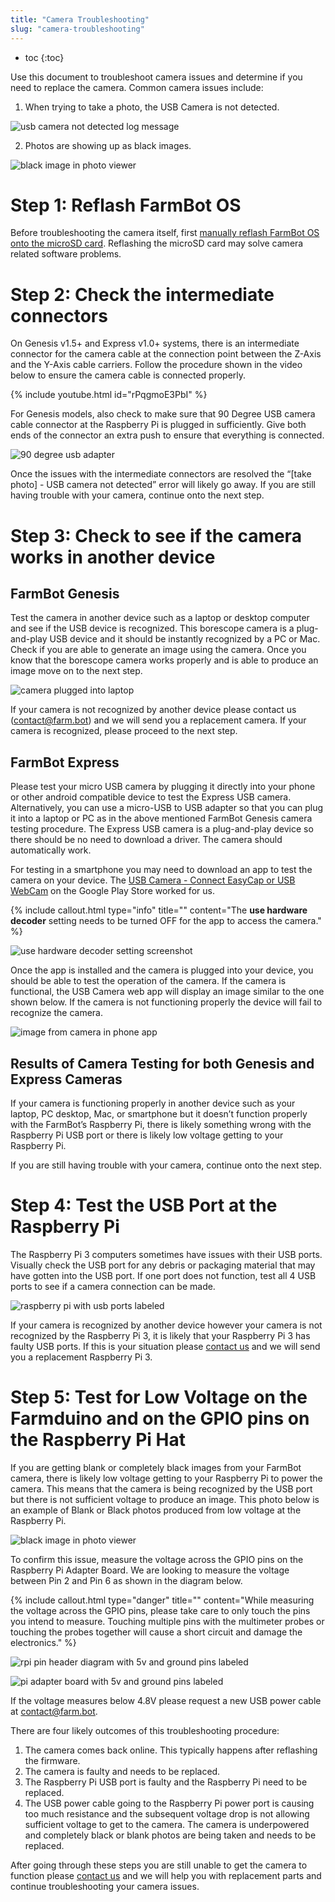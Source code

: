 ```yaml
---
title: "Camera Troubleshooting"
slug: "camera-troubleshooting"
---
```


* toc
{:toc}

Use this document to troubleshoot camera issues and determine if you need to replace the camera. Common camera issues include:
1) When trying to take a photo, the USB Camera is not detected.

![usb camera not detected log message](_images/usb_camera_not_detected_log_message.png)

2) Photos are showing up as black images.

![black image in photo viewer](_images/black_image_in_photo_viewer.png)

# Step 1: Reflash FarmBot OS

Before troubleshooting the camera itself, first [manually reflash FarmBot OS onto the microSD card](../../farmbot-os/intro.md). Reflashing the microSD card may solve camera related software problems.

# Step 2: Check the intermediate connectors

​On Genesis v1.5+ and Express v1.0+ systems, there is an intermediate connector for the camera cable at the connection point between the Z-Axis and the Y-Axis cable carriers. Follow the procedure shown in the video below to ensure the camera cable is connected properly.

{% include youtube.html id="rPqgmoE3PbI" %}

For Genesis models, also check to make sure that 90 Degree USB camera cable connector at the Raspberry Pi is plugged in sufficiently. Give both ends of the connector an extra push to ensure that everything is connected.

![90 degree usb adapter](_images/90_degree_usb_adapter.png)

Once the issues with the intermediate connectors are resolved the “[take photo] - USB camera not detected” error will likely go away. If you are still having trouble with your camera, continue onto the next step.

# Step 3: Check to see if the camera works in another device

## FarmBot Genesis
Test the camera in another device such as a laptop or desktop computer and see if the USB device is recognized. This borescope camera is a plug-and-play USB device and it should be instantly recognized by a PC or Mac. Check if you are able to generate an image using the camera. Once you know that the borescope camera works properly and is able to produce an image move on to the next step.

![camera plugged into laptop](_images/camera_plugged_into_laptop.png)

If your camera is not recognized by another device please contact us (contact@farm.bot) and we will send you a replacement camera. If your camera is recognized, please proceed to the next step.

## FarmBot Express

Please test your micro USB camera by plugging it directly into your phone or other android compatible device to test the Express USB camera. Alternatively, you can use a micro-USB to USB adapter so that you can plug it into a laptop or PC as in the above mentioned FarmBot Genesis camera testing procedure. The Express USB camera is a plug-and-play device so there should be no need to download a driver. The camera should automatically work.

For testing in a smartphone you may need to download an app to test the camera on your device. The [USB Camera - Connect EasyCap or USB WebCam](https://play.google.com/store/apps/details?id=com.shenyaocn.android.usbcamera) on the Google Play Store worked for us.

{%
include callout.html
type="info"
title=""
content="The **use hardware decoder** setting needs to be turned OFF for the app to access the camera."
%}



![use hardware decoder setting screenshot](_images/use_hardware_decoder_setting_screenshot.png)

Once the app is installed and the camera is plugged into your device, you should be able to test the operation of the camera. If the camera is functional, the USB Camera web app will display an image similar to the one shown below. If the camera is not functioning properly the device will fail to recognize the camera.

![image from camera in phone app](_images/image_from_camera_in_phone_app.png)

## Results of Camera Testing for both Genesis and Express Cameras

If your camera is functioning properly in another device such as your laptop, PC desktop, Mac, or smartphone but it doesn’t function properly with the FarmBot’s Raspberry Pi, there is likely something wrong with the Raspberry Pi USB port or there is likely low voltage getting to your Raspberry Pi.

If you are still having trouble with your camera, continue onto the next step.

# Step 4: Test the USB Port at the Raspberry Pi

The Raspberry Pi 3 computers sometimes have issues with their USB ports. Visually check the USB port for any debris or packaging material that may have gotten into the USB port. If one port does not function, test all 4 USB ports to see if a camera connection can be made.

![raspberry pi with usb ports labeled](_images/raspberry_pi_with_usb_ports_labeled.png)

If your camera is recognized by another device however your camera is not recognized by the Raspberry Pi 3, it is likely that your Raspberry Pi 3 has faulty USB ports. If this is your situation please [contact us](mailto:contact@farm.bot) and we will send you a replacement Raspberry Pi 3.

# Step 5: Test for Low Voltage on the Farmduino and on the GPIO pins on the Raspberry Pi Hat

If you are getting blank or completely black images from your FarmBot camera, there is likely low voltage getting to your Raspberry Pi to power the camera. This means that the camera is being recognized by the USB port but there is not sufficient voltage to produce an image.
This photo below is an example of Blank or Black photos produced from low voltage at the Raspberry Pi.

![black image in photo viewer](_images/black_image_in_photo_viewer.png)

To confirm this issue, measure the voltage across the GPIO pins on the Raspberry Pi Adapter Board. We are looking to measure the voltage between Pin 2 and Pin 6 as shown in the diagram below.

{%
include callout.html
type="danger"
title=""
content="While measuring the voltage across the GPIO pins, please take care to only touch the pins you intend to measure. Touching multiple pins with the multimeter probes or touching the probes together will cause a short circuit and damage the electronics."
%}



![rpi pin header diagram with 5v and ground pins labeled](_images/rpi_pin_header_diagram_with_5v_and_ground_pins_labeled.png)



![pi adapter board with 5v and ground pins labeled](_images/pi_adapter_board_with_5v_and_ground_pins_labeled.png)

​If the voltage measures below 4.8V please request a new USB power cable at [contact@farm.bot](mailto:contact@farm.bot).

There are four likely outcomes of this troubleshooting procedure:

1. The camera comes back online. This typically happens after reflashing the firmware.
2. The camera is faulty and needs to be replaced.
3. The Raspberry Pi USB port is faulty and the Raspberry Pi need to be replaced.
4. The USB power cable going to the Raspberry Pi power port is causing too much resistance and the subsequent voltage drop is not allowing sufficient voltage to get to the camera. The camera is underpowered and completely black or blank photos are being taken and needs to be replaced.

After going through these steps you are still unable to get the camera to function please [contact us](mailto:contact@farm.bot) and we will help you with replacement parts and continue troubleshooting your camera issues.
